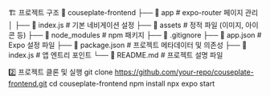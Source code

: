 🏗️ 프로젝트 구조
📂 couseplate-frontend
├── 📂 app               # expo-router 페이지 관리
│   ├── 📄 index.js      # 기본 네비게이션 설정
├── 📂 assets            # 정적 파일 (이미지, 아이콘 등)
├── 📂 node_modules      # npm 패키지
├── 📄 .gitignore
├── 📄 app.json          # Expo 설정 파일
├── 📄 package.json      # 프로젝트 메타데이터 및 의존성
├── 📄 index.js          # 앱 엔트리 포인트
└── 📄 README.md         # 프로젝트 설명 파일

2️⃣ 프로젝트 클론 및 실행
git clone https://github.com/your-repo/couseplate-frontend.git
cd couseplate-frontend
npm install
npx expo start
